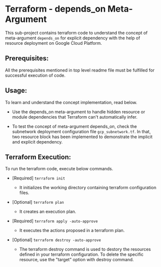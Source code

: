 # Terraform - depends_on Meta-Argument
This sub-project contains terraform code to understand the concept of meta-argument `depends_on` for explicit dependency with the help of resource deployment on Google Cloud Platform.

## Prerequisites:
All the prerequisites mentioned in top level readme file must be fulfilled for successful execution of code.

## Usage:
To learn and understand the concept implementation, read below.

-   Use the depends_on meta-argument to handle hidden resource or module dependencies that Terraform can't automatically infer.

-   To test the concept of meta-argument depends_on, check the subnetwork deployment configuration file `gcp_subnetwork.tf`. In that, two resource block has been implemented to demonstrate the implicit and explicit dependency.

## Terraform Execution:
To run the terraform code, execute below commands.

-   [Required] `terraform init`
    -   It initializes the working directory containing terraform configuration files.

-   [Optional] `terraform plan`
    -   It creates an execution plan.

-   [Required] `terraform apply -auto-approve`
    -   It executes the actions proposed in a terraform plan.

-   [Optional] `terraform destroy -auto-approve`
    -   The terraform destroy command is used to destory the resources defined in your terraform configuration. To delete the specific resource, use the "target" option with destroy command.